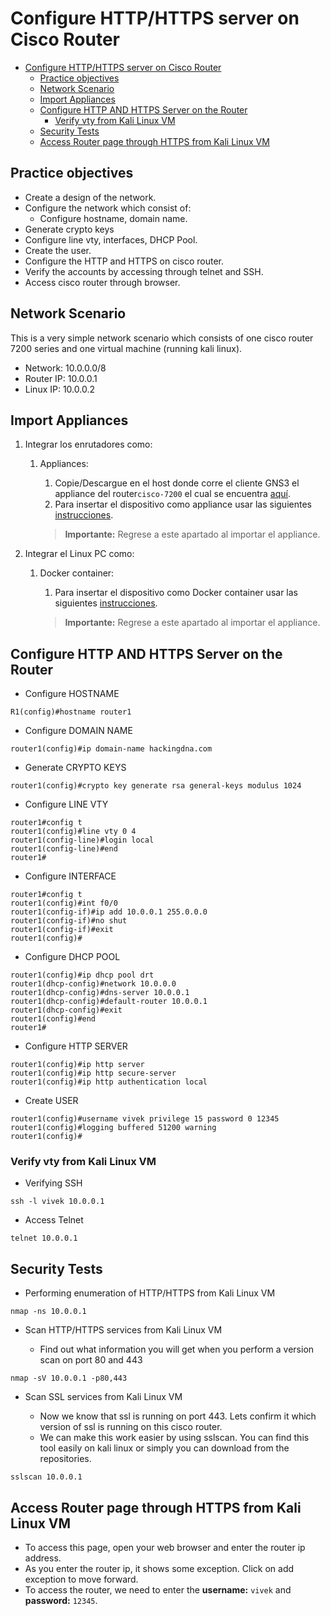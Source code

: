 # Configure HTTP/HTTPS server on Cisco Router

- [Configure HTTP/HTTPS server on Cisco Router](#configure-httphttps-server-on-cisco-router)
  - [Practice objectives](#practice-objectives)
  - [Network Scenario](#network-scenario)
  - [Import Appliances](#import-appliances)
  - [Configure HTTP AND HTTPS Server on the Router](#configure-http-and-https-server-on-the-router)
    - [Verify vty from Kali Linux VM](#verify-vty-from-kali-linux-vm)
  - [Security Tests](#security-tests)
  - [Access Router page through HTTPS from Kali Linux VM](#access-router-page-through-https-from-kali-linux-vm)

## Practice objectives

- Create a design of the network.
- Configure the network which consist of:
  - Configure hostname, domain name.
- Generate crypto keys
- Configure line vty, interfaces, DHCP Pool.
- Create the user.
- Configure the HTTP and HTTPS on cisco router.
- Verify the accounts by accessing through telnet and SSH.
- Access cisco router through browser.

## Network Scenario

This is a very simple network scenario which consists of one cisco router 7200 series and one virtual machine (running kali linux).

- Network: 10.0.0.0/8
- Router IP: 10.0.0.1
- Linux IP: 10.0.0.2

## Import Appliances

1. Integrar los enrutadores como:
   1. Appliances:
      1. Copie/Descargue en el host donde corre el cliente GNS3 el appliance del router`cisco-7200` el cual se encuentra [aquí](../../utils/appliances/cisco-7200.gns3a).
      2. Para insertar el dispositivo como appliance usar las siguientes [instrucciones](../../utils/GNS3ImportAppliances/README.md).

      > **Importante:** Regrese a este apartado al importar el appliance.

2. Integrar el Linux PC como:
   1. Docker container:
      1. Para insertar el dispositivo como Docker container usar las siguientes [instrucciones](../../../utils/DockerKaliLinux/README.md).

      > **Importante:** Regrese a este apartado al importar el appliance.
## Configure HTTP AND HTTPS Server on the Router

- Configure HOSTNAME 

```console
R1(config)#hostname router1
```

- Configure DOMAIN NAME 

```console
router1(config)#ip domain-name hackingdna.com
```

- Generate CRYPTO KEYS 

```console
router1(config)#crypto key generate rsa general-keys modulus 1024
```

- Configure LINE VTY 

```console
router1#config t
router1(config)#line vty 0 4
router1(config-line)#login local
router1(config-line)#end
router1#
```

- Configure INTERFACE 

```console
router1#config t
router1(config)#int f0/0
router1(config-if)#ip add 10.0.0.1 255.0.0.0
router1(config-if)#no shut
router1(config-if)#exit
router1(config)#
```

- Configure DHCP POOL 

```console
router1(config)#ip dhcp pool drt
router1(dhcp-config)#network 10.0.0.0
router1(dhcp-config)#dns-server 10.0.0.1
router1(dhcp-config)#default-router 10.0.0.1
router1(dhcp-config)#exit
router1(config)#end
router1#
```

- Configure HTTP SERVER 

```console
router1(config)#ip http server
router1(config)#ip http secure-server
router1(config)#ip http authentication local
```

- Create USER

```console
router1(config)#username vivek privilege 15 password 0 12345
router1(config)#logging buffered 51200 warning
router1(config)#
```

### Verify vty from Kali Linux VM

- Verifying SSH

```console
ssh -l vivek 10.0.0.1
```

- Access Telnet

```console
telnet 10.0.0.1
```

## Security Tests

- Performing enumeration of HTTP/HTTPS from Kali Linux VM

```console
nmap -ns 10.0.0.1
```

- Scan HTTP/HTTPS services from Kali Linux VM

  - Find out what information you will get when you perform a version scan on port 80 and 443

```console
nmap -sV 10.0.0.1 -p80,443
```

- Scan SSL services from Kali Linux VM

  - Now we know that ssl is running on port 443. Lets confirm it which version of ssl is running on this cisco router.
  - We can make this work easier by using sslscan. You can find this tool easily on kali linux or simply you can download from the repositories.

```console
sslscan 10.0.0.1
```

## Access Router page through HTTPS from Kali Linux VM

- To access this page, open your web browser and enter the router ip address.
- As you enter the router ip, it shows some exception. Click on add exception to move forward.
- To access the router, we need to enter the **username:** `vivek` and **password:** `12345`.
